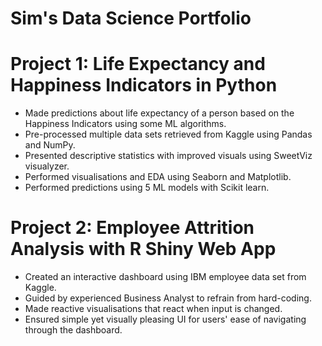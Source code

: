 # Sim's Data Science Portfolio

# Project 1: Life Expectancy and Happiness Indicators in Python
* Made predictions about life expectancy of a person based on the Happiness Indicators using some ML algorithms.
* Pre-processed multiple data sets retrieved from Kaggle using Pandas and NumPy.
* Presented descriptive statistics with improved visuals using SweetViz visualyzer.
* Performed visualisations and EDA using Seaborn and Matplotlib.
* Performed predictions using 5 ML models with Scikit learn.

# Project 2: Employee Attrition Analysis with R Shiny Web App
* Created an interactive dashboard using IBM employee data set from Kaggle.
* Guided by experienced Business Analyst to refrain from hard-coding.
* Made reactive visualisations that react when input is changed.
* Ensured simple yet visually pleasing UI for users' ease of navigating through the dashboard.
